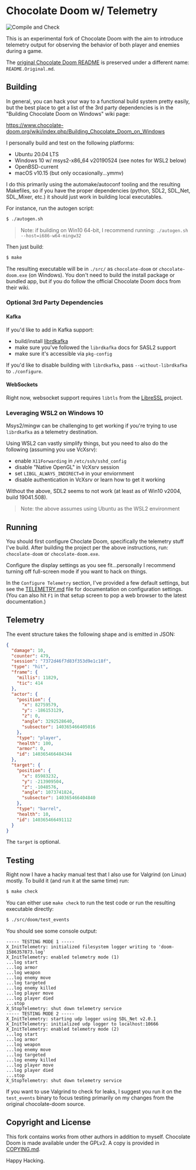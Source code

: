 # Chocolate Doom w/ Telemetry
![Compile and Check](https://github.com/voutilad/chocolate-doom/workflows/Compile%20and%20Check/badge.svg?branch=personal)

This is an experimental fork of Chocolate Doom with the aim to
introduce telemetry output for observing the behavior of both player
and enemies during a game.

The [original Chocolate Doom README](./README.Original.md) is
preserved under a different name: `README.Original.md`.

## Building

In general, you can hack your way to a functional build system pretty
easily, but the best place to get a list of the 3rd party dependencies
is in the "Building Chocolate Doom on Windows" wiki page:

https://www.chocolate-doom.org/wiki/index.php/Building_Chocolate_Doom_on_Windows

I personally build and test on the following platforms:

- Ubuntu 20.04 LTS
- Windows 10 w/ msys2-x86_64 v20190524 (see notes for WSL2 below)
- OpenBSD-current
- macOS v10.15 (but only occasionally...ymmv)

I do this primarily using the automake/autoconf tooling and the
resulting Makefiles, so if you have the proper dependencies (python,
SDL2, SDL_Net, SDL_Mixer, etc.) it should just work in building local
executables.

For instance, run the autogen script:

```bash
$ ./autogen.sh
```

> Note: if building on Win10 64-bit, I recommend running:
> `./autogen.sh --host=i686-w64-mingw32`

Then just build:

```bash
$ make
```

The resulting executable will be in `./src/` as `chocolate-doom` or
`chocolate-doom.exe` (on Windows). You don't need to build the install
package or bundled app, but if you do follow the official Chocolate
Doom docs from their wiki.

### Optional 3rd Party Dependencies
#### Kafka
If you'd like to add in Kafka support:
- build/install [librdkafka](https://github.com/edenhill/librdkafka)
- make sure you've followed the `librdkafka` docs for SASL2 support
- make sure it's accessible via `pkg-config`

If you'd like to disable building with `librdkafka`, pass
`--without-librdkafka` to `./configure`.

#### WebSockets
Right now, websocket support requires `libtls` from the
[LibreSSL](https://libressl.org) project.

### Leveraging WSL2 on Windows 10
Msys2/mingw can be challenging to get working if you're trying to use
`librdkafka` as a telemetry destination.

Using WSL2 can vastly simplify things, but you need to also do the
following (assuming you use VcXsrv):

- enable `X11Forwarding` in `/etc/ssh/sshd_config`
- disable "Native OpenGL" in VcXsrv session
- set `LIBGL_ALWAYS_INDIRECT=0` in your enviornment
- disable authentication in VcXsrv or learn how to get it working

Without the above, SDL2 seems to not work (at least as of Win10 v2004,
build 19041.508).

> Note: the above assumes using Ubuntu as the WSL2 environment

## Running

You should first configure Choclate Doom, specifically the telemetry
stuff I've build. After building the project per the above
instructions, run: `chocolate-doom` or `chocolate-doom.exe`.

Configure the display settings as you see fit...personally I recommend
turning off full-screen mode if you want to hack on things.

In the `Configure Telemetry` section, I've provided a few default
settings, but see the [TELEMETRY.md](/TELEMETRY.md) file for
documentation on configuration settings. (You can also hit `F1` in
that setup screen to pop a web browser to the latest documentation.)

## Telemetry
The event structure takes the following shape and is emitted in JSON:

```json
{
  "damage": 10,
  "counter": 479,
  "session": "7372d46f7d83f353d9e1c18f",
  "type": "hit",
  "frame": {
    "millis": 11829,
    "tic": 414
  },
  "actor": {
    "position": {
      "x": 82759579,
      "y": -186153129,
      "z": 0,
      "angle": 3292528640,
      "subsector": 140365466405016
    },
    "type": "player",
    "health": 100,
    "armor": 0,
    "id": 140365466484344
  },
  "target": {
    "position": {
      "x": 85983232,
      "y": -213909504,
      "z": -1048576,
      "angle": 1073741824,
      "subsector": 140365466404840
    },
    "type": "barrel",
    "health": 10,
    "id": 140365466491112
  }
}
```

The `target` is optional.

## Testing

Right now I have a hacky manual test that I also use for Valgrind (on
Linux) mostly. To build it (and run it at the same time) run:

```bash
$ make check
```

You can either use `make check` to run the test code or run the
resulting executable directly:

```bash
$ ./src/doom/test_events
```

You should see some console output:

```
----- TESTING MODE 1 -----
X_InitTelemetry: initialized filesystem logger writing to 'doom-1586357873.log'
X_InitTelemetry: enabled telemetry mode (1)
...log start
...log armor
...log weapon
...log enemy move
...log targeted
...log enemy killed
...log player move
...log player died
...stop
X_StopTelemetry: shut down telemetry service
----- TESTING MODE 2 -----
X_InitTelemetry: starting udp logger using SDL_Net v2.0.1
X_InitTelemetry: initialized udp logger to localhost:10666
X_InitTelemetry: enabled telemetry mode (2)
...log start
...log armor
...log weapon
...log enemy move
...log targeted
...log enemy killed
...log player move
...log player died
...stop
X_StopTelemetry: shut down telemetry service
```

If you want to use Valgrind to check for leaks, I suggest you run it
on the `test_events` binary to focus testing primarily on my changes
from the original chocolate-doom source.

## Copyright and License

This fork contains works from other authors in addition to
myself. Chocolate Doom is made available under the GPLv2. A copy is
provided in [COPYING.md](/COPYING.md).

Happy Hacking.
